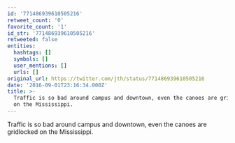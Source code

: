 ```yaml
---
id: '771486939610505216'
retweet_count: '0'
favorite_count: '1'
id_str: '771486939610505216'
retweeted: false
entities:
  hashtags: []
  symbols: []
  user_mentions: []
  urls: []
original_url: https://twitter.com/jth/status/771486939610505216
date: '2016-09-01T23:16:34.000Z'
title: >-
  Traffic is so bad around campus and downtown, even the canoes are gridlocked
  on the Mississippi.
---
```


Traffic is so bad around campus and downtown, even the canoes are gridlocked on the Mississippi.